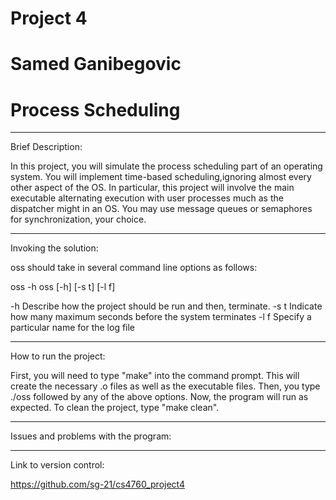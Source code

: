 # Project 4

# Samed Ganibegovic

# Process Scheduling

----------------------------------------------------------------------------------------------------------------------

Brief Description:

In this project, you will simulate the process scheduling part of an operating system.
You will implement time-based scheduling,ignoring almost every other aspect of the OS. In particular, this project will involve the main executable alternating execution with user processes much as the dispatcher might in an OS. You may use message queues or semaphores for synchronization, your choice.

------------------------------------------------------------------------------------------------------------------------------

Invoking the solution:

oss should take in several command line options as follows:

oss -h oss [-h] [-s t] [-l f]

-h Describe how the project should be run and then, terminate. -s t Indicate how many maximum seconds before the system terminates -l f Specify a particular name for the log file

-------------------------------------------------------------------------------------------------------------------------------

How to run the project:

First, you will need to type "make" into the command prompt. This will create the necessary .o files as well as the executable files. Then, you type ./oss followed by any of the above options. Now, the program will run as expected. To clean the project, type "make clean".

--------------------------------------------------------------------------------------------------------------------------------

Issues and problems with the program:

--------------------------------------------------------------------------------------------------------------------------------

Link to version control:

https://github.com/sg-21/cs4760_project4
